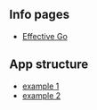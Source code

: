 ## Info pages
- [Effective Go](https://go.dev/doc/effective_go)

## App structure
- [example 1](https://medium.com/insiderengineering/a-pragmatic-and-systematic-project-structure-in-go-4a47b4fbe929)
- [example 2](https://github.com/golang-standards/project-layout)
